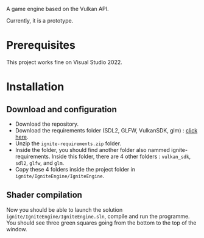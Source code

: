 A game engine based on the Vulkan API.

Currently, it is a prototype.

# Prerequisites
This project works fine on Visual Studio 2022.

# Installation
## Download and configuration
- Download the repository.
- Download the requirements folder (SDL2, GLFW, VulkanSDK, glm) : [click here](https://drive.google.com/file/d/1HCvx3N9rtS28dMkyCwcKreW34WkiGsVT/view?usp=share_link).
- Unzip the `ignite-requirements.zip` folder.
- Inside the folder, you should find another folder also nammed ignite-requirements. Inside this folder, there are 4 other folders : `vulkan_sdk`, `sdl2`, `glfw`, and `glm`.
- Copy these 4 folders inside the project folder in `ignite/IgniteEngine/IgniteEngine`.

## Shader compilation


Now you should be able to launch the solution `ignite/IgniteEngine/IgniteEngine.sln`, compile and run the programme. You should see three green squares going from the bottom to the top of the window.
